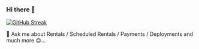 ### Hi there 👋
[![GitHub Streak](https://streak-stats.demolab.com/?user=vipin-dhande-rc)](https://git.io/streak-stats)

 💬 Ask me about Rentals / Scheduled Rentals / Payments / Deployments and much more 😉...
<!--
**vipin-dhande-rc/vipin-dhande-rc** is a ✨ _special_ ✨ repository because its `README.md` (this file) appears on your GitHub profile.

Here are some ideas to get you started:

- 🔭 I’m currently working on ...
- 🌱 I’m currently learning ...
- 👯 I’m looking to collaborate on ...
- 🤔 I’m looking for help with ...
- 📫 How to reach me: ...
- 😄 Pronouns: ...
- ⚡ Fun fact: ...
-->
